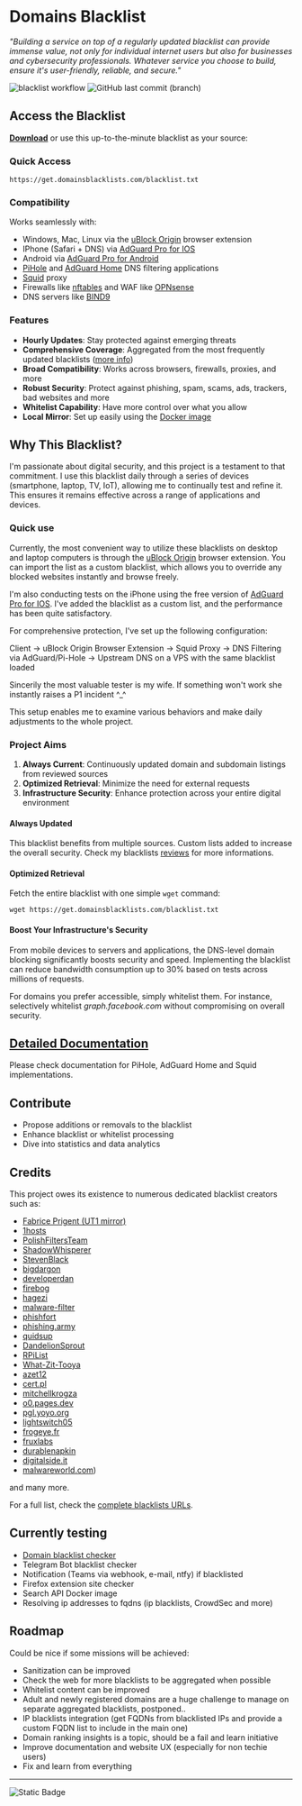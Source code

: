 # Domains Blacklist

_"Building a service on top of a regularly updated blacklist can provide immense value, not only for individual internet users but also for businesses and cybersecurity professionals. Whatever service you choose to build, ensure it's user-friendly, reliable, and secure."_

![blacklist workflow](https://github.com/fabriziosalmi/blacklists/actions/workflows/generate_fqdn.yml/badge.svg)
![GitHub last commit (branch)](https://img.shields.io/github/last-commit/fabriziosalmi/blacklists/main)

## Access the Blacklist

**[Download](https://github.com/fabriziosalmi/blacklists/releases/latest)** or use this up-to-the-minute blacklist as your source:

### Quick Access
```
https://get.domainsblacklists.com/blacklist.txt
```

### Compatibility
Works seamlessly with:
- Windows, Mac, Linux via the [uBlock Origin](https://github.com/gorhill/uBlock#ublock-origin) browser extension
- IPhone (Safari + DNS) via [AdGuard Pro for IOS](https://download.adguard.com/d/18672/ios-pro?exid=3ail29lmsdyc84s84c0gkosgo)
- Android via [AdGuard Pro for Android](https://adguard.com/it/adguard-android/overview.html)
- [PiHole](https://pi-hole.net/) and [AdGuard Home](https://adguard.com/it/adguard-home/overview.html) DNS filtering applications
- [Squid](http://www.squid-cache.org/) proxy
- Firewalls like [nftables](https://github.com/fabriziosalmi/blacklists/blob/main/scripts/nft_blacklist_fqdn.sh) and WAF like [OPNsense](https://docs.opnsense.org/manual/how-tos/proxywebfilter.html)
- DNS servers like [BIND9](https://github.com/fabriziosalmi/blacklists/tree/main/docs#how-to-implement-the-rpz-blacklist-with-bind9)
  
### Features
- **Hourly Updates**: Stay protected against emerging threats
- **Comprehensive Coverage**: Aggregated from the most frequently updated blacklists ([more info](https://github.com/fabriziosalmi/blacklists/blob/main/docs/blacklists_reviews.md))
- **Broad Compatibility**: Works across browsers, firewalls, proxies, and more
- **Robust Security**: Protect against phishing, spam, scams, ads, trackers, bad websites and more
- **Whitelist Capability**: Have more control over what you allow
- **Local Mirror**: Set up easily using the [Docker image](https://hub.docker.com/repository/docker/fabriziosalmi/blacklists/)

## Why This Blacklist?

I'm passionate about digital security, and this project is a testament to that commitment. I use this blacklist daily through a series of devices (smartphone, laptop, TV, IoT), allowing me to continually test and refine it. This ensures it remains effective across a range of applications and devices.

### Quick use

Currently, the most convenient way to utilize these blacklists on desktop and laptop computers is through the [uBlock Origin](https://github.com/gorhill/uBlock#ublock-origin) browser extension. You can import the list as a custom blacklist, which allows you to override any blocked websites instantly and browse freely.

I'm also conducting tests on the iPhone using the free version of [AdGuard Pro for IOS](https://download.adguard.com/d/18672/ios-pro?exid=3ail29lmsdyc84s84c0gkosgo). I've added the blacklist as a custom list, and the performance has been quite satisfactory.

For comprehensive protection, I've set up the following configuration:

Client -> uBlock Origin Browser Extension -> Squid Proxy -> DNS Filtering via AdGuard/Pi-Hole -> Upstream DNS on a VPS with the same blacklist loaded

Sincerily the most valuable tester is my wife. If something won't work she instantly raises a P1 incident ^_^

This setup enables me to examine various behaviors and make daily adjustments to the whole project.

### Project Aims

1. **Always Current**: Continuously updated domain and subdomain listings from reviewed sources
2. **Optimized Retrieval**: Minimize the need for external requests
3. **Infrastructure Security**: Enhance protection across your entire digital environment

#### Always Updated
This blacklist benefits from multiple sources. Custom lists added to increase the overall security. Check my blacklists [reviews](https://github.com/fabriziosalmi/blacklists/blob/main/docs/blacklists_reviews.md) for more informations. 

#### Optimized Retrieval
Fetch the entire blacklist with one simple `wget` command:
```
wget https://get.domainsblacklists.com/blacklist.txt
```

#### Boost Your Infrastructure's Security
From mobile devices to servers and applications, the DNS-level domain blocking significantly boosts security and speed. Implementing the blacklist can reduce bandwidth consumption up  to 30% based on tests across millions of requests.

For domains you prefer accessible, simply whitelist them. For instance, selectively whitelist _graph.facebook.com_ without compromising on overall security.

## [Detailed Documentation](https://github.com/fabriziosalmi/blacklists/blob/main/docs/README.md)

Please check documentation for PiHole, AdGuard Home and Squid implementations.

## Contribute

- Propose additions or removals to the blacklist
- Enhance blacklist or whitelist processing
- Dive into statistics and data analytics

## Credits

This project owes its existence to numerous dedicated blacklist creators such as:

- [Fabrice Prigent (UT1 mirror)](https://github.com/olbat/ut1-blacklists)
- [1hosts](https://badmojr.gitlab.io/1hosts/Lite/domains.txt)
- [PolishFiltersTeam](https://gitlab.com/PolishFiltersTeam/)
- [ShadowWhisperer](https://raw.githubusercontent.com/ShadowWhisperer/BlockLists/)
- [StevenBlack](https://raw.githubusercontent.com/StevenBlack/hosts/)
- [bigdargon](https://raw.githubusercontent.com/bigdargon/hostsVN/master/hosts)
- [developerdan](https://www.github.developerdan.com/)
- [firebog](https://v.firebog.net/hosts/AdguardDNS.txt)
- [hagezi](https://gitlab.com/hagezi/)
- [malware-filter](https://malware-filter.gitlab.io/)
- [phishfort](https://raw.githubusercontent.com/phishfort/phishfort-lists/master/blacklists/domains.json)
- [phishing.army](https://phishing.army/)
- [quidsup](https://gitlab.com/quidsup/)
- [DandelionSprout](https://raw.githubusercontent.com/DandelionSprout/adfilt/)
- [RPiList](https://raw.githubusercontent.com/RPiList/specials/master/Blocklisten/)
- [What-Zit-Tooya](https://github.com/What-Zit-Tooya/Ad-Block)
- [azet12](https://raw.githubusercontent.com/azet12/KADhosts)
- [cert.pl](https://hole.cert.pl)
- [mitchellkrogza](https://raw.githubusercontent.com/mitchellkrogza/Ultimate.Hosts.Blacklist)
- [o0.pages.dev](https://o0.pages.dev)
- [pgl.yoyo.org](https://pgl.yoyo.org/)
- [lightswitch05](https://raw.githubusercontent.com/lightswitch05/hosts/)
- [frogeye.fr](https://hostfiles.frogeye.fr/)
- [fruxlabs](https://rescure.fruxlabs.com/)
- [durablenapkin](https://raw.githubusercontent.com/durablenapkin/scamblocklist/)
- [digitalside.it](https://osint.digitalside.it/Threat-Intel/lists/latestdomains.txt)
- [malwareworld.com](https://malwareworld.com/))

and many more.

For a full list, check the [complete blacklists URLs](https://github.com/fabriziosalmi/blacklists/blob/main/blacklists.fqdn.urls).

## Currently testing

- [Domain blacklist checker](https://review.domainsblacklists.com/)
- Telegram Bot blacklist checker
- Notification (Teams via webhook, e-mail, ntfy) if blacklisted
- Firefox extension site checker
- Search API Docker image
- Resolving ip addresses to fqdns (ip blacklists, CrowdSec and more)

## Roadmap

Could be nice if some missions will be achieved:

- Sanitization can be improved
- Check the web for more blacklists to be aggregated when possible
- Whitelist content can be improved
- Adult and newly registered domains are a huge challenge to manage on separate aggregated blacklists, postponed..
- IP blacklists integration (get FQDNs from blacklisted IPs and provide a custom FQDN  list to include in the main one)
- Domain ranking insights is a topic, should be a fail and learn initiative
- Improve documentation and website UX (especially for non techie users)
- Fix and learn from everything

---
![Static Badge](https://img.shields.io/badge/DomainsBlacklists-For_a_safer_digital_experience-00ce00?style=for-the-badge)
